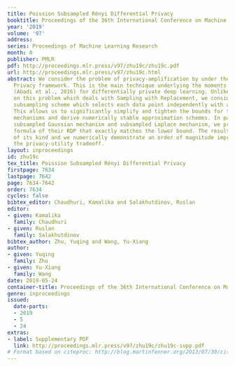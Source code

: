 ```yaml
---
title: Poission Subsampled Rényi Differential Privacy
booktitle: Proceedings of the 36th International Conference on Machine Learning
year: '2019'
volume: '97'
address: 
series: Proceedings of Machine Learning Research
month: 0
publisher: PMLR
pdf: http://proceedings.mlr.press/v97/zhu19c/zhu19c.pdf
url: http://proceedings.mlr.press/v97/zhu19c.html
abstract: We consider the problem of privacy-amplification by under the Renyi Differential
  Privacy framework. This is the main technique underlying the moments accountants
  (Abadi et al., 2016) for differentially private deep learning. Unlike previous attempts
  on this problem which deals with Sampling with Replacement, we consider the Poisson
  subsampling scheme which selects each data point independently with a coin toss.
  This allows us to significantly simplify and tighten the bounds for the RDP of subsampled
  mechanisms and derive numerically stable approximation schemes. In particular, for
  subsampled Gaussian mechanism and subsampled Laplace mechanism, we prove an analytical
  formula of their RDP that exactly matches the lower bound. The result is the first
  of its kind and we numerically demonstrate an order of magnitude improvement in
  the privacy-utility tradeoff.
layout: inproceedings
id: zhu19c
tex_title: Poission Subsampled Rényi Differential Privacy
firstpage: 7634
lastpage: 7642
page: 7634-7642
order: 7634
cycles: false
bibtex_editor: Chaudhuri, Kamalika and Salakhutdinov, Ruslan
editor:
- given: Kamalika
  family: Chaudhuri
- given: Ruslan
  family: Salakhutdinov
bibtex_author: Zhu, Yuqing and Wang, Yu-Xiang
author:
- given: Yuqing
  family: Zhu
- given: Yu-Xiang
  family: Wang
date: 2019-05-24
container-title: Proceedings of the 36th International Conference on Machine Learning
genre: inproceedings
issued:
  date-parts:
  - 2019
  - 5
  - 24
extras:
- label: Supplementary PDF
  link: http://proceedings.mlr.press/v97/zhu19c/zhu19c-supp.pdf
# Format based on citeproc: http://blog.martinfenner.org/2013/07/30/citeproc-yaml-for-bibliographies/
---
```

